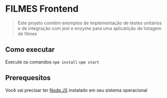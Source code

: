 # FILMES Frontend

> Este projeto comtém exemplos de implementação de testes unitários e de integração com jest e enzyme para uma aplicatição de listagem de filmes

## Como executar

Execute os comandos
`npm install`
`npm start`

## Prerequesitos

Você vai precisar ter [Node.JS](https://nodejs.org/en/) instalado em seu sistema operacional
